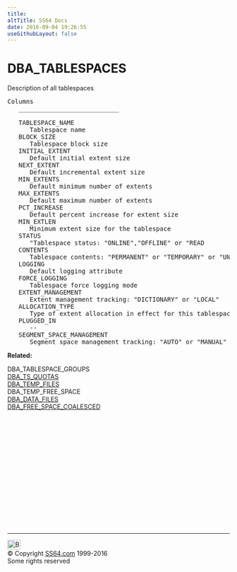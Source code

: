 ```yaml
---
title:
altTitle: SS64 Docs
date: 2016-09-04 19:26:55
useGithubLayout: false
---
```

<!-- #BeginLibraryItem "/Library/head_orad.lbi" --><!-- #EndLibraryItem --><h1>DBA_TABLESPACES </h1><p> Description of all tablespaces </p> 
 
<pre>Columns
   ___________________________
 
   TABLESPACE_NAME
      Tablespace name
   BLOCK_SIZE
      Tablespace block size
   INITIAL_EXTENT
      Default initial extent size
   NEXT_EXTENT
      Default incremental extent size 
   MIN_EXTENTS
      Default minimum number of extents
   MAX_EXTENTS
      Default maximum number of extents
   PCT_INCREASE
      Default percent increase for extent size
   MIN_EXTLEN
      Minimum extent size for the tablespace
   STATUS
      "Tablespace status: "ONLINE","OFFLINE" or "READ
   CONTENTS
      Tablespace contents: "PERMANENT" or "TEMPORARY" or "UNDO"
   LOGGING
      Default logging attribute
   FORCE_LOGGING
      Tablespace force logging mode
   EXTENT_MANAGEMENT
      Extent management tracking: "DICTIONARY" or "LOCAL"
   ALLOCATION_TYPE
      Type of extent allocation in effect for this tablespace
   PLUGGED_IN
      --
   SEGMENT_SPACE_MANAGEMENT
      Segment space management tracking: "AUTO" or "MANUAL"
</pre>
<p><b>Related:</b></p>
<p>DBA_TABLESPACE_GROUPS<br>
<a href="DBA_TS_QUOTAS.html">DBA_TS_QUOTAS</a><br>
<a href="DBA_TEMP_FILES.html">DBA_TEMP_FILES</a><br>
DBA_TEMP_FREE_SPACE<br>
<a href="DBA_DATA_FILES.html">DBA_DATA_FILES</a><br>
<a href="DBA_FREE_SPACE_COALESCED.html">DBA_FREE_SPACE_COALESCED</a></p><!-- #BeginLibraryItem "/Library/foot_orad.lbi" --><p>
<!-- oracle-footer -->
<ins class="adsbygoogle" style="display:inline-block;width:300px;height:250px" data-ad-client="ca-pub-6140977852749469" data-ad-slot="4275490898"></ins>
<script>
(adsbygoogle = window.adsbygoogle || []).push({});
</script></p>
<hr>
<div id="bl" class="footer"><a href="DBA_TABLESPACES.html#"><img src="../images/top.png" width="30" height="22" alt="Back to the Top"></a></div>
<div id="br" class="footer, tagline">© Copyright <a href="../index.html">SS64.com</a> 1999-2016<br>
Some rights reserved</div>
<!-- #EndLibraryItem -->

